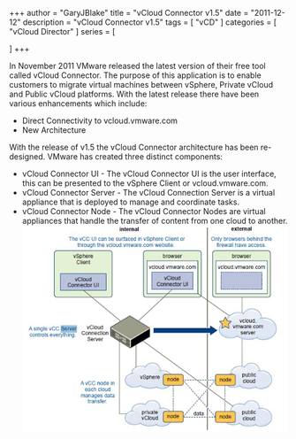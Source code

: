 +++
author = "GaryJBlake"
title = "vCloud Connector v1.5"
date = "2011-12-12"
description = "vCloud Connector v1.5"
tags = [
    "vCD"
]
categories = [
    "vCloud Director"
]
series = [

]
+++

In November 2011 VMware released the latest version of their free tool called vCloud Connector. The purpose of this application is to enable customers to migrate virtual machines between vSphere, Private vCloud and Public vCloud platforms. With the latest release there have been various enhancements which include:

- Direct Connectivity to vcloud.vmware.com
- New Architecture

With the release of v1.5 the vCloud Connector architecture has been re-designed. VMware has created three distinct components:

- vCloud Connector UI - The vCloud Connector UI is the user interface, this can be presented to the vSphere Client  or vcloud.vmware.com.
- vCloud Connector Server - The vCloud Connection Server is a virtual appliance that is deployed to manage and coordinate tasks.
- vCloud Connector Node - The vCloud Connector Nodes are virtual appliances that handle the transfer of content from one cloud to another.
![](/archive/2011/vCloud-Connector-Architecture.png)